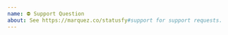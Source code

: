 ```yaml
---
name: ⛔️ Support Question
about: See https://marquez.co/statusfy#support for support requests.
---
```


<!-- Please ask questions via following several ways. -->

<!-- Community Support: Using the Issue Section -->
<!-- Professional Support: This project is sponsored by Julio Marquez. If you require Professional Assistance on your project(s), please contact me at https://marquez.co/statusfy#support. -->
